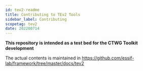 ```yaml
---
id: tev2-readme
title: Contributing to TEv2 Tools
sidebar_label: Contributing
scopetag: tev2
date: 202200714
---
```


**This repository is intended as a test bed for the CTWG Toolkit development**

The actual contents is maintained in https://github.com/essif-lab/framework/tree/master/docs/tev2
